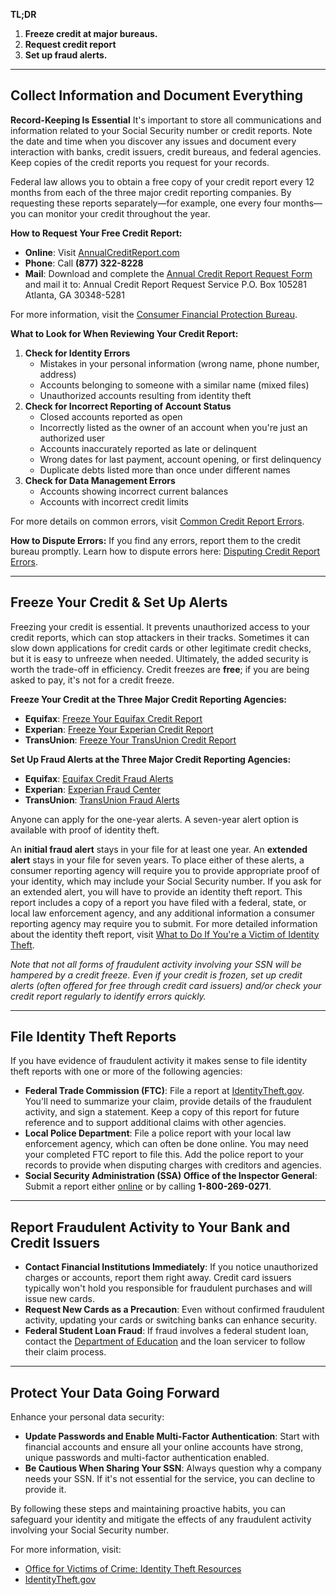 **TL;DR**
1. **Freeze credit at major bureaus.**
2. **Request credit report**
3. **Set up fraud alerts.**
---
## Collect Information and Document Everything
**Record-Keeping Is Essential**
It's important to store all communications and information related to your Social Security number or credit reports. Note the date and time when you discover any issues and document every interaction with banks, credit issuers, credit bureaus, and federal agencies. Keep copies of the credit reports you request for your records.

Federal law allows you to obtain a free copy of your credit report every 12 months from each of the three major credit reporting companies. By requesting these reports separately—for example, one every four months—you can monitor your credit throughout the year.

**How to Request Your Free Credit Report:**
- **Online**: Visit [AnnualCreditReport.com](https://www.annualcreditreport.com/)
- **Phone**: Call **(877) 322-8228**
- **Mail**: Download and complete the [Annual Credit Report Request Form](https://www.annualcreditreport.com/manualRequestForm.action) and mail it to:
    Annual Credit Report Request Service 
    P.O. Box 105281 
    Atlanta, GA 30348-5281

For more information, visit the [Consumer Financial Protection Bureau](https://www.consumerfinance.gov/ask-cfpb/how-do-i-get-a-free-copy-of-my-credit-reports-en-5/).

**What to Look for When Reviewing Your Credit Report:**
1. **Check for Identity Errors**
    - Mistakes in your personal information (wrong name, phone number, address)
    - Accounts belonging to someone with a similar name (mixed files)
    - Unauthorized accounts resulting from identity theft
2. **Check for Incorrect Reporting of Account Status**
    - Closed accounts reported as open
    - Incorrectly listed as the owner of an account when you're just an authorized user
    - Accounts inaccurately reported as late or delinquent
    - Wrong dates for last payment, account opening, or first delinquency
    - Duplicate debts listed more than once under different names
3. **Check for Data Management Errors**
    - Accounts showing incorrect current balances
    - Accounts with incorrect credit limits

For more details on common errors, visit [Common Credit Report Errors](https://www.consumerfinance.gov/ask-cfpb/what-are-common-credit-report-errors-that-i-should-look-for-on-my-credit-report-en-313/).

**How to Dispute Errors:**
If you find any errors, report them to the credit bureau promptly. Learn how to dispute errors here: [Disputing Credit Report Errors](https://www.consumerfinance.gov/ask-cfpb/how-do-i-dispute-an-error-on-my-credit-report-en-314/).

---
## Freeze Your Credit & Set Up Alerts
Freezing your credit is essential. It prevents unauthorized access to your credit reports, which can stop attackers in their tracks. Sometimes it can slow down applications for credit cards or other legitimate credit checks, but it is easy to unfreeze when needed. Ultimately, the added security is worth the trade-off in efficiency. Credit freezes are **free**; if you are being asked to pay, it's not for a credit freeze.

**Freeze Your Credit at the Three Major Credit Reporting Agencies:**
- **Equifax**: [Freeze Your Equifax Credit Report](https://www.equifax.com/personal/credit-report-services/credit-freeze/)
- **Experian**: [Freeze Your Experian Credit Report](https://www.experian.com/freeze/center.html)
- **TransUnion**: [Freeze Your TransUnion Credit Report](https://www.transunion.com/credit-freeze)

**Set Up Fraud Alerts at the Three Major Credit Reporting Agencies:**
- **Equifax**: [Equifax Credit Fraud Alerts](https://www.equifax.com/personal/credit-report-services/credit-fraud-alerts/)
- **Experian**: [Experian Fraud Center](https://www.experian.com/fraud/center.html)
- **TransUnion**: [TransUnion Fraud Alerts](https://www.transunion.com/fraud-alerts)

Anyone can apply for the one-year alerts. A seven-year alert option is available with proof of identity theft.

An **initial fraud alert** stays in your file for at least one year. An **extended alert** stays in your file for seven years. To place either of these alerts, a consumer reporting agency will require you to provide appropriate proof of your identity, which may include your Social Security number. If you ask for an extended alert, you will have to provide an identity theft report. This report includes a copy of a report you have filed with a federal, state, or local law enforcement agency, and any additional information a consumer reporting agency may require you to submit. For more detailed information about the identity theft report, visit [What to Do If You're a Victim of Identity Theft](https://www.consumerfinance.gov/ask-cfpb/what-do-i-do-if-i-think-i-have-been-a-victim-of-identity-theft-en-31/).

_Note that not all forms of fraudulent activity involving your SSN will be hampered by a credit freeze. Even if your credit is frozen, set up credit alerts (often offered for free through credit card issuers) and/or check your credit report regularly to identify errors quickly._

---
## File Identity Theft Reports
If you have evidence of fraudulent activity it makes sense to file identity theft reports with one or more of the following agencies:
- **Federal Trade Commission (FTC)**: File a report at [IdentityTheft.gov](https://www.identitytheft.gov/). You'll need to summarize your claim, provide details of the fraudulent activity, and sign a statement. Keep a copy of this report for future reference and to support additional claims with other agencies.
- **Local Police Department**: File a police report with your local law enforcement agency, which can often be done online. You may need your completed FTC report to file this. Add the police report to your records to provide when disputing charges with creditors and agencies.
- **Social Security Administration (SSA) Office of the Inspector General**: Submit a report either [online](https://oig.ssa.gov/report/) or by calling **1-800-269-0271**.

---
## Report Fraudulent Activity to Your Bank and Credit Issuers
- **Contact Financial Institutions Immediately**: If you notice unauthorized charges or accounts, report them right away. Credit card issuers typically won't hold you responsible for fraudulent purchases and will issue new cards.
- **Request New Cards as a Precaution**: Even without confirmed fraudulent activity, updating your cards or switching banks can enhance security.
- **Federal Student Loan Fraud**: If fraud involves a federal student loan, contact the [Department of Education](https://studentaid.gov/resources/scams#report-fraud-and-identity-theft) and the loan servicer to follow their claim process.

---
## Protect Your Data Going Forward
Enhance your personal data security:
- **Update Passwords and Enable Multi-Factor Authentication**: Start with financial accounts and ensure all your online accounts have strong, unique passwords and multi-factor authentication enabled.
- **Be Cautious When Sharing Your SSN**: Always question why a company needs your SSN. If it's not essential for the service, you can decline to provide it.

By following these steps and maintaining proactive habits, you can safeguard your identity and mitigate the effects of any fraudulent activity involving your Social Security number.

For more information, visit:
- [Office for Victims of Crime: Identity Theft Resources](https://ovc.ojp.gov/sites/g/files/xyckuh226/files/pubs/ID_theft/tools.html)
- [IdentityTheft.gov](https://www.identitytheft.gov/)